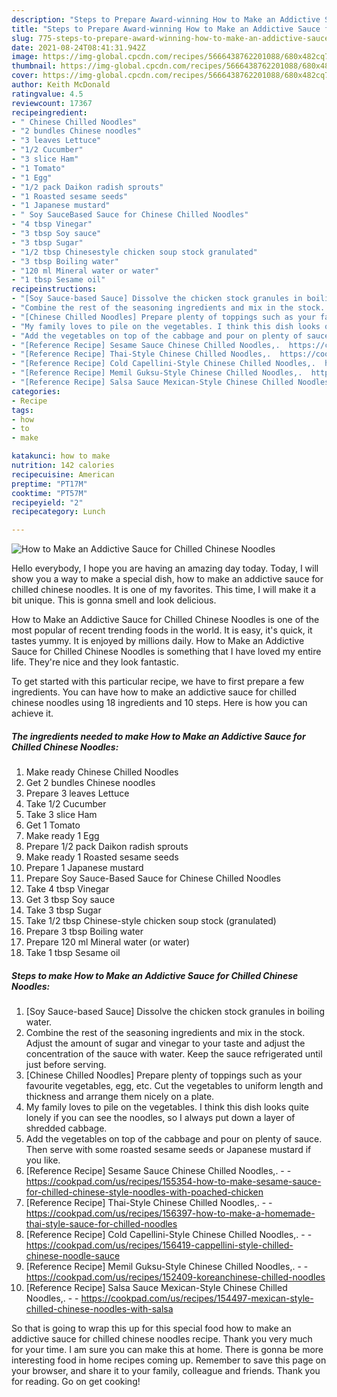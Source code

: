 ```yaml
---
description: "Steps to Prepare Award-winning How to Make an Addictive Sauce for Chilled Chinese Noodles"
title: "Steps to Prepare Award-winning How to Make an Addictive Sauce for Chilled Chinese Noodles"
slug: 775-steps-to-prepare-award-winning-how-to-make-an-addictive-sauce-for-chilled-chinese-noodles
date: 2021-08-24T08:41:31.942Z
image: https://img-global.cpcdn.com/recipes/5666438762201088/680x482cq70/how-to-make-an-addictive-sauce-for-chilled-chinese-noodles-recipe-main-photo.jpg
thumbnail: https://img-global.cpcdn.com/recipes/5666438762201088/680x482cq70/how-to-make-an-addictive-sauce-for-chilled-chinese-noodles-recipe-main-photo.jpg
cover: https://img-global.cpcdn.com/recipes/5666438762201088/680x482cq70/how-to-make-an-addictive-sauce-for-chilled-chinese-noodles-recipe-main-photo.jpg
author: Keith McDonald
ratingvalue: 4.5
reviewcount: 17367
recipeingredient:
- " Chinese Chilled Noodles"
- "2 bundles Chinese noodles"
- "3 leaves Lettuce"
- "1/2 Cucumber"
- "3 slice Ham"
- "1 Tomato"
- "1 Egg"
- "1/2 pack Daikon radish sprouts"
- "1 Roasted sesame seeds"
- "1 Japanese mustard"
- " Soy SauceBased Sauce for Chinese Chilled Noodles"
- "4 tbsp Vinegar"
- "3 tbsp Soy sauce"
- "3 tbsp Sugar"
- "1/2 tbsp Chinesestyle chicken soup stock granulated"
- "3 tbsp Boiling water"
- "120 ml Mineral water or water"
- "1 tbsp Sesame oil"
recipeinstructions:
- "[Soy Sauce-based Sauce] Dissolve the chicken stock granules in boiling water."
- "Combine the rest of the seasoning ingredients and mix in the stock. Adjust the amount of sugar and vinegar to your taste and adjust the concentration of the sauce with water. Keep the sauce refrigerated until just before serving."
- "[Chinese Chilled Noodles] Prepare plenty of toppings such as your favourite vegetables, egg, etc. Cut the vegetables to uniform length and thickness and arrange them nicely on a plate."
- "My family loves to pile on the vegetables. I think this dish looks quite lonely if you can see the noodles, so I always put down a layer of shredded cabbage."
- "Add the vegetables on top of the cabbage and pour on plenty of sauce. Then serve with some roasted sesame seeds or Japanese mustard if you like."
- "[Reference Recipe] Sesame Sauce Chinese Chilled Noodles,.  https://cookpad.com/us/recipes/155354-how-to-make-sesame-sauce-for-chilled-chinese-style-noodles-with-poached-chicken"
- "[Reference Recipe] Thai-Style Chinese Chilled Noodles,.  https://cookpad.com/us/recipes/156397-how-to-make-a-homemade-thai-style-sauce-for-chilled-noodles"
- "[Reference Recipe] Cold Capellini-Style Chinese Chilled Noodles,.  https://cookpad.com/us/recipes/156419-cappellini-style-chilled-chinese-noodle-sauce"
- "[Reference Recipe] Memil Guksu-Style Chinese Chilled Noodles,.  https://cookpad.com/us/recipes/152409-koreanchinese-chilled-noodles"
- "[Reference Recipe] Salsa Sauce Mexican-Style Chinese Chilled Noodles,.  https://cookpad.com/us/recipes/154497-mexican-style-chilled-chinese-noodles-with-salsa"
categories:
- Recipe
tags:
- how
- to
- make

katakunci: how to make 
nutrition: 142 calories
recipecuisine: American
preptime: "PT17M"
cooktime: "PT57M"
recipeyield: "2"
recipecategory: Lunch

---
```



![How to Make an Addictive Sauce for Chilled Chinese Noodles](https://img-global.cpcdn.com/recipes/5666438762201088/680x482cq70/how-to-make-an-addictive-sauce-for-chilled-chinese-noodles-recipe-main-photo.jpg)

Hello everybody, I hope you are having an amazing day today. Today, I will show you a way to make a special dish, how to make an addictive sauce for chilled chinese noodles. It is one of my favorites. This time, I will make it a bit unique. This is gonna smell and look delicious.



How to Make an Addictive Sauce for Chilled Chinese Noodles is one of the most popular of recent trending foods in the world. It is easy, it's quick, it tastes yummy. It is enjoyed by millions daily. How to Make an Addictive Sauce for Chilled Chinese Noodles is something that I have loved my entire life. They're nice and they look fantastic.


To get started with this particular recipe, we have to first prepare a few ingredients. You can have how to make an addictive sauce for chilled chinese noodles using 18 ingredients and 10 steps. Here is how you can achieve it.

<!--inarticleads1-->

##### The ingredients needed to make How to Make an Addictive Sauce for Chilled Chinese Noodles:

1. Make ready  Chinese Chilled Noodles
1. Get 2 bundles Chinese noodles
1. Prepare 3 leaves Lettuce
1. Take 1/2 Cucumber
1. Take 3 slice Ham
1. Get 1 Tomato
1. Make ready 1 Egg
1. Prepare 1/2 pack Daikon radish sprouts
1. Make ready 1 Roasted sesame seeds
1. Prepare 1 Japanese mustard
1. Prepare  Soy Sauce-Based Sauce for Chinese Chilled Noodles
1. Take 4 tbsp Vinegar
1. Get 3 tbsp Soy sauce
1. Take 3 tbsp Sugar
1. Take 1/2 tbsp Chinese-style chicken soup stock (granulated)
1. Prepare 3 tbsp Boiling water
1. Prepare 120 ml Mineral water (or water)
1. Take 1 tbsp Sesame oil




<!--inarticleads2-->

##### Steps to make How to Make an Addictive Sauce for Chilled Chinese Noodles:

1. [Soy Sauce-based Sauce] Dissolve the chicken stock granules in boiling water.
1. Combine the rest of the seasoning ingredients and mix in the stock. Adjust the amount of sugar and vinegar to your taste and adjust the concentration of the sauce with water. Keep the sauce refrigerated until just before serving.
1. [Chinese Chilled Noodles] Prepare plenty of toppings such as your favourite vegetables, egg, etc. Cut the vegetables to uniform length and thickness and arrange them nicely on a plate.
1. My family loves to pile on the vegetables. I think this dish looks quite lonely if you can see the noodles, so I always put down a layer of shredded cabbage.
1. Add the vegetables on top of the cabbage and pour on plenty of sauce. Then serve with some roasted sesame seeds or Japanese mustard if you like.
1. [Reference Recipe] Sesame Sauce Chinese Chilled Noodles,. -  - https://cookpad.com/us/recipes/155354-how-to-make-sesame-sauce-for-chilled-chinese-style-noodles-with-poached-chicken
1. [Reference Recipe] Thai-Style Chinese Chilled Noodles,. -  - https://cookpad.com/us/recipes/156397-how-to-make-a-homemade-thai-style-sauce-for-chilled-noodles
1. [Reference Recipe] Cold Capellini-Style Chinese Chilled Noodles,. -  - https://cookpad.com/us/recipes/156419-cappellini-style-chilled-chinese-noodle-sauce
1. [Reference Recipe] Memil Guksu-Style Chinese Chilled Noodles,. -  - https://cookpad.com/us/recipes/152409-koreanchinese-chilled-noodles
1. [Reference Recipe] Salsa Sauce Mexican-Style Chinese Chilled Noodles,. -  - https://cookpad.com/us/recipes/154497-mexican-style-chilled-chinese-noodles-with-salsa




So that is going to wrap this up for this special food how to make an addictive sauce for chilled chinese noodles recipe. Thank you very much for your time. I am sure you can make this at home. There is gonna be more interesting food in home recipes coming up. Remember to save this page on your browser, and share it to your family, colleague and friends. Thank you for reading. Go on get cooking!

